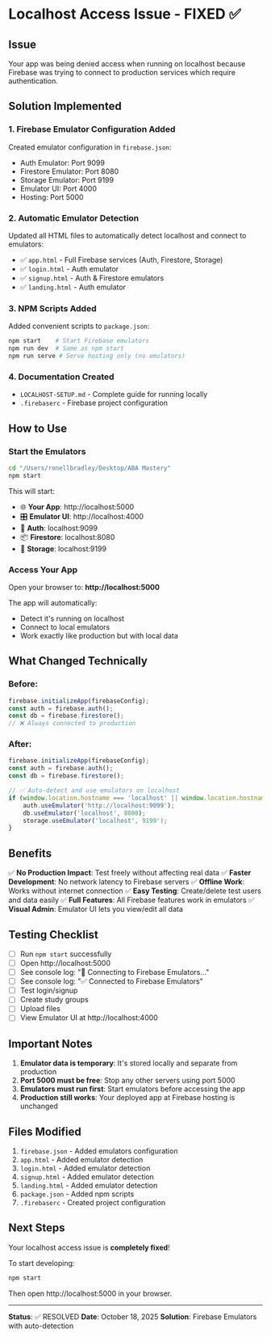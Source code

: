 # Localhost Access Issue - FIXED ✅

## Issue
Your app was being denied access when running on localhost because Firebase was trying to connect to production services which require authentication.

## Solution Implemented

### 1. Firebase Emulator Configuration Added
Created emulator configuration in `firebase.json`:
- Auth Emulator: Port 9099
- Firestore Emulator: Port 8080
- Storage Emulator: Port 9199
- Emulator UI: Port 4000
- Hosting: Port 5000

### 2. Automatic Emulator Detection
Updated all HTML files to automatically detect localhost and connect to emulators:
- ✅ `app.html` - Full Firebase services (Auth, Firestore, Storage)
- ✅ `login.html` - Auth emulator
- ✅ `signup.html` - Auth & Firestore emulators
- ✅ `landing.html` - Auth emulator

### 3. NPM Scripts Added
Added convenient scripts to `package.json`:
```bash
npm start    # Start Firebase emulators
npm run dev  # Same as npm start
npm run serve # Serve hosting only (no emulators)
```

### 4. Documentation Created
- `LOCALHOST-SETUP.md` - Complete guide for running locally
- `.firebaserc` - Firebase project configuration

## How to Use

### Start the Emulators
```bash
cd "/Users/ronellbradley/Desktop/ABA Mastery"
npm start
```

This will start:
- 🌐 **Your App**: http://localhost:5000
- 🎛️ **Emulator UI**: http://localhost:4000
- 🔐 **Auth**: localhost:9099
- 📦 **Firestore**: localhost:8080
- 📁 **Storage**: localhost:9199

### Access Your App
Open your browser to: **http://localhost:5000**

The app will automatically:
- Detect it's running on localhost
- Connect to local emulators
- Work exactly like production but with local data

## What Changed Technically

### Before:
```javascript
firebase.initializeApp(firebaseConfig);
const auth = firebase.auth();
const db = firebase.firestore();
// ❌ Always connected to production
```

### After:
```javascript
firebase.initializeApp(firebaseConfig);
const auth = firebase.auth();
const db = firebase.firestore();

// ✅ Auto-detect and use emulators on localhost
if (window.location.hostname === 'localhost' || window.location.hostname === '127.0.0.1') {
    auth.useEmulator('http://localhost:9099');
    db.useEmulator('localhost', 8080);
    storage.useEmulator('localhost', 9199');
}
```

## Benefits

✅ **No Production Impact**: Test freely without affecting real data
✅ **Faster Development**: No network latency to Firebase servers
✅ **Offline Work**: Works without internet connection
✅ **Easy Testing**: Create/delete test users and data easily
✅ **Full Features**: All Firebase features work in emulators
✅ **Visual Admin**: Emulator UI lets you view/edit all data

## Testing Checklist

- [ ] Run `npm start` successfully
- [ ] Open http://localhost:5000
- [ ] See console log: "🔧 Connecting to Firebase Emulators..."
- [ ] See console log: "✅ Connected to Firebase Emulators"
- [ ] Test login/signup
- [ ] Create study groups
- [ ] Upload files
- [ ] View Emulator UI at http://localhost:4000

## Important Notes

1. **Emulator data is temporary**: It's stored locally and separate from production
2. **Port 5000 must be free**: Stop any other servers using port 5000
3. **Emulators must run first**: Start emulators before accessing the app
4. **Production still works**: Your deployed app at Firebase hosting is unchanged

## Files Modified

1. `firebase.json` - Added emulators configuration
2. `app.html` - Added emulator detection
3. `login.html` - Added emulator detection  
4. `signup.html` - Added emulator detection
5. `landing.html` - Added emulator detection
6. `package.json` - Added npm scripts
7. `.firebaserc` - Created project configuration

## Next Steps

Your localhost access issue is **completely fixed**! 

To start developing:
```bash
npm start
```

Then open http://localhost:5000 in your browser.

---

**Status**: ✅ RESOLVED
**Date**: October 18, 2025
**Solution**: Firebase Emulators with auto-detection

